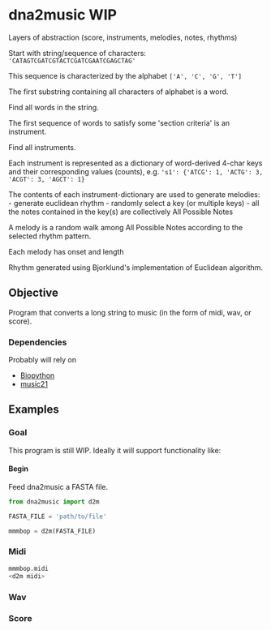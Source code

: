 dna2music WIP
=============

Layers of abstraction (score, instruments, melodies, notes, rhythms)

Start with string/sequence of characters: `'CATAGTCGATCGTACTCGATCGAATCGAGCTAG'`

This sequence is characterized by the alphabet `['A', 'C', 'G', 'T']`

The first substring containing all characters of alphabet is a word.

Find all words in the string. 

The first sequence of words to satisfy some 'section criteria' is an instrument.

Find all instruments.

Each instrument is represented as a dictionary of word-derived 4-char keys and their corresponding values (counts), e.g.  `'s1': {'ATCG': 1, 'ACTG': 3, 'ACGT': 3, 'AGCT': 1}`

The contents of each instrument-dictionary are used to generate melodies: 
	- generate euclidean rhythm
	- randomly select a key (or multiple keys)
	- all the notes contained in the key(s) are collectively All Possible Notes
 
A melody is a random walk among All Possible Notes according to the selected rhythm pattern.

Each melody has onset and length

Rhythm generated using Bjorklund's implementation of Euclidean algorithm.

## Objective

Program that converts a long string to music (in the form of midi, wav, or score).

### Dependencies
Probably will rely on
- [Biopython](http://biopython.org/)
- [music21](http://web.mit.edu/music21/)

## Examples
### Goal
This program is still WIP.
Ideally it will support functionality like:

#### Begin
Feed dna2music a FASTA file.
```python
from dna2music import d2m

FASTA_FILE = 'path/to/file'

mmmbop = d2m(FASTA_FILE)
```
### Midi
```python
mmmbop.midi
<d2m midi>
```
### Wav

### Score
